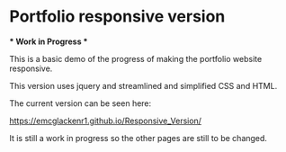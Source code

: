 <h1> Portfolio responsive version </h1>
<b> * Work in Progress * </b>

This is a basic demo of the progress of making the portfolio website responsive. 

This version uses jquery and streamlined and simplified CSS and HTML. 

The current version can be seen here:

https://emcglackenr1.github.io/Responsive_Version/

It is still a work in progress so the other pages are still to be changed.
